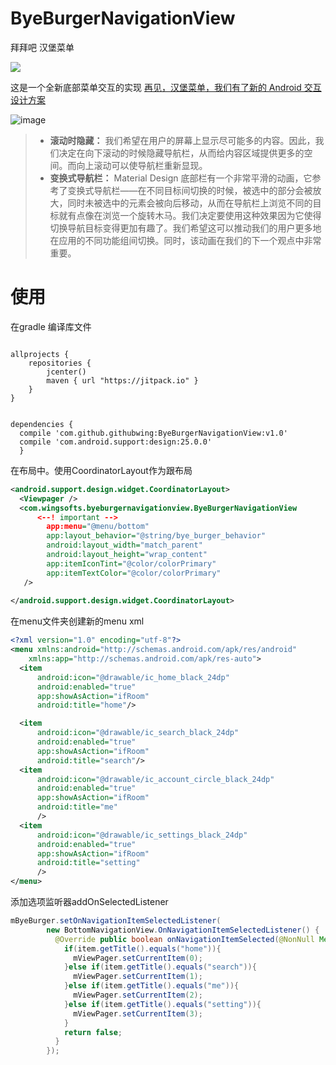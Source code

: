 # ByeBurgerNavigationView
拜拜吧 汉堡菜单

[![](https://jitpack.io/v/githubwing/ByeBurgerNavigationView.svg)](https://jitpack.io/#githubwing/ByeBurgerNavigationView)

这是一个全新底部菜单交互的实现 [再见，汉堡菜单，我们有了新的 Android 交互设计方案](https://github.com/xitu/gold-miner/blob/master/TODO/bye-bye-burger.md)


![image](https://github.com/githubwing/ByeBurgerNavigationView/raw/master/img/preview.gif)



> *   **滚动时隐藏：** 我们希望在用户的屏幕上显示尽可能多的内容。因此，我们决定在向下滚动的时候隐藏导航栏，从而给内容区域提供更多的空间。而向上滚动可以使导航栏重新显现。
> *   **变换式导航栏：** Material Design 底部栏有一个非常平滑的动画，它参考了变换式导航栏——在不同目标间切换的时候，被选中的部分会被放大，同时未被选中的元素会被向后移动，从而在导航栏上浏览不同的目标就有点像在浏览一个旋转木马。我们决定要使用这种效果因为它使得切换导航目标变得更加有趣了。我们希望这可以推动我们的用户更多地在应用的不同功能组间切换。同时，该动画在我们的下一个观点中非常重要。

# 使用

在gradle 编译库文件

```gralde

allprojects {
    repositories {
        jcenter()
        maven { url "https://jitpack.io" }
    }
}


dependencies {
  compile 'com.github.githubwing:ByeBurgerNavigationView:v1.0'
  compile 'com.android.support:design:25.0.0'
  }
```
在布局中。使用CoordinatorLayout作为跟布局

```xml
<android.support.design.widget.CoordinatorLayout>
  <Viewpager />
  <com.wingsofts.byeburgernavigationview.ByeBurgerNavigationView 
      <--! important --> 
        app:menu="@menu/bottom"
        app:layout_behavior="@string/bye_burger_behavior"  
        android:layout_width="match_parent"
        android:layout_height="wrap_content"
        app:itemIconTint="@color/colorPrimary"
        app:itemTextColor="@color/colorPrimary"
   />
      
</android.support.design.widget.CoordinatorLayout>

```


在menu文件夹创建新的menu xml

```xml
<?xml version="1.0" encoding="utf-8"?>
<menu xmlns:android="http://schemas.android.com/apk/res/android"
    xmlns:app="http://schemas.android.com/apk/res-auto">
  <item
      android:icon="@drawable/ic_home_black_24dp"
      android:enabled="true"
      app:showAsAction="ifRoom"
      android:title="home"/>

  <item
      android:icon="@drawable/ic_search_black_24dp"
      android:enabled="true"
      app:showAsAction="ifRoom"
      android:title="search"/>
  <item
      android:icon="@drawable/ic_account_circle_black_24dp"
      android:enabled="true"
      app:showAsAction="ifRoom"
      android:title="me"
      />
  <item
      android:icon="@drawable/ic_settings_black_24dp"
      android:enabled="true"
      app:showAsAction="ifRoom"
      android:title="setting"
      />
</menu>
```

添加选项监听器addOnSelectedListener
```java
mByeBurger.setOnNavigationItemSelectedListener(
        new BottomNavigationView.OnNavigationItemSelectedListener() {
          @Override public boolean onNavigationItemSelected(@NonNull MenuItem item) {
            if(item.getTitle().equals("home")){
              mViewPager.setCurrentItem(0);
            }else if(item.getTitle().equals("search")){
              mViewPager.setCurrentItem(1);
            }else if(item.getTitle().equals("me")){
              mViewPager.setCurrentItem(2);
            }else if(item.getTitle().equals("setting")){
              mViewPager.setCurrentItem(3);
            }
            return false;
          }
        });
```
